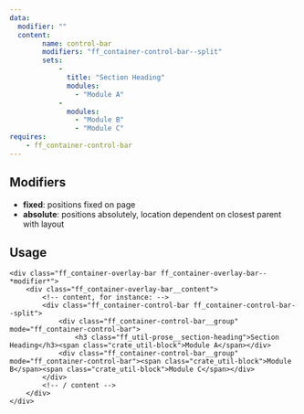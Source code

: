 ```yaml
---
data:
  modifier: ""
  content: 
        name: control-bar
        modifiers: "ff_container-control-bar--split"
        sets:
            -
              title: "Section Heading"
              modules:
                - "Module A"
            -
              modules:
                - "Module B"
                - "Module C"
requires: 
    - ff_container-control-bar
---
```


## Modifiers

- **fixed**: positions fixed on page
- **absolute**: positions absolutely, location dependent on closest parent with layout

## Usage
```
<div class="ff_container-overlay-bar ff_container-overlay-bar--*modifier*">
    <div class="ff_container-overlay-bar__content">
        <!-- content, for instance: -->
        <div class="ff_container-control-bar ff_container-control-bar--split">
            <div class="ff_container-control-bar__group" mode="ff_container-control-bar">
                <h3 class="ff_util-prose__section-heading">Section Heading</h3><span class="crate_util-block">Module A</span></div>
            <div class="ff_container-control-bar__group" mode="ff_container-control-bar"><span class="crate_util-block">Module B</span><span class="crate_util-block">Module C</span></div>
        </div>
        <!-- / content -->
    </div>
</div>
```
